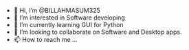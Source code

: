 - 👋 Hi, I’m @BILLAHMASUM325
- 👀 I’m interested in Software developing
- 🌱 I’m currently learning GUI for Python
- 💞️ I’m looking to collaborate on Software and Desktop apps.
- 📫 How to reach me ...

<!---
BILLAHMASUM325/BILLAHMASUM325 is a ✨ special ✨ repository because its `README.md` (this file) appears on your GitHub profile.
You can click the Preview link to take a look at your changes.
--->

